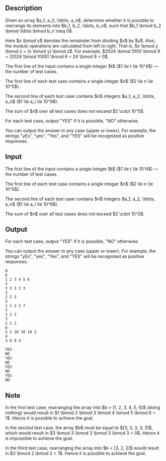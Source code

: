 ## Description

<div><p>Given an array $a_1, a_2, \ldots, a_n$, determine whether it is possible to <span class="tex-font-style-bf">rearrange its elements</span> into $b_1, b_2, \ldots, b_n$, such that $b_1 \bmod b_2 \bmod \ldots \bmod b_n \neq 0$.</p><p>Here $x \bmod y$ denotes the remainder from dividing $x$ by $y$. Also, the modulo operations are calculated from left to right. That is, $x \bmod y \bmod z = (x \bmod y) \bmod z$. For example, $2024 \bmod 1000 \bmod 8 = (2024 \bmod 1000) \bmod 8 = 24 \bmod 8 = 0$.</p></div><div class="input-specification"><p>The first line of the input contains a single integer $t$ ($1 \le t \le 10^4$)&nbsp;— the number of test cases.</p><p>The first line of each test case contains a single integer $n$ ($2 \le n \le 10^5$).</p><p>The second line of each test case contains $n$ integers $a_1, a_2, \ldots, a_n$ ($1 \le a_i \le 10^9$).</p><p>The sum of $n$ over all test cases does not exceed $2 \cdot 10^5$.</p></div><div class="output-specification"><p>For each test case, output "<span class="tex-font-style-tt">YES</span>" if it is possible, "<span class="tex-font-style-tt">NO</span>" otherwise.</p><p>You can output the answer in any case (upper or lower). For example, the strings "<span class="tex-font-style-tt">yEs</span>", "<span class="tex-font-style-tt">yes</span>", "<span class="tex-font-style-tt">Yes</span>", and "<span class="tex-font-style-tt">YES</span>" will be recognized as positive responses.</p></div>

## Input

<p>The first line of the input contains a single integer $t$ ($1 \le t \le 10^4$)&nbsp;— the number of test cases.</p><p>The first line of each test case contains a single integer $n$ ($2 \le n \le 10^5$).</p><p>The second line of each test case contains $n$ integers $a_1, a_2, \ldots, a_n$ ($1 \le a_i \le 10^9$).</p><p>The sum of $n$ over all test cases does not exceed $2 \cdot 10^5$.</p>

## Output

<p>For each test case, output "<span class="tex-font-style-tt">YES</span>" if it is possible, "<span class="tex-font-style-tt">NO</span>" otherwise.</p><p>You can output the answer in any case (upper or lower). For example, the strings "<span class="tex-font-style-tt">yEs</span>", "<span class="tex-font-style-tt">yes</span>", "<span class="tex-font-style-tt">Yes</span>", and "<span class="tex-font-style-tt">YES</span>" will be recognized as positive responses.</p>





```input1|2,3,6,7,10,11,14,15
8
6
1 2 3 4 5 6
5
3 3 3 3 3
3
2 2 3
5
1 1 2 3 7
3
1 2 2
3
1 1 2
6
5 2 10 10 10 2
4
3 6 9 3
```




```output1
YES
NO
YES
NO
YES
NO
YES
NO
```



## Note

<p>In the first test case, rearranging the array into $b = [1, 2, 3, 4, 5, 6]$ (doing nothing) would result in $1 \bmod 2 \bmod 3 \bmod 4 \bmod 5 \bmod 6 = 1$. Hence it is possible to achieve the goal.</p><p>In the second test case, the array $b$ must be equal to $[3, 3, 3, 3, 3]$, which would result in $3 \bmod 3 \bmod 3 \bmod 3 \bmod 3 = 0$. Hence it is impossible to achieve the goal.</p><p>In the third test case, rearranging the array into $b = [3, 2, 2]$ would result in $3 \bmod 2 \bmod 2 = 1$. Hence it is possible to achieve the goal.</p>
